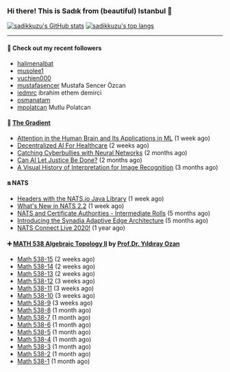 ### Hi there! This is Sadık from (beautiful) Istanbul 👋

[![sadikkuzu's GitHub stats](https://github-readme-stats.vercel.app/api?username=sadikkuzu&show_icons=true&theme=dark&hide=stars&hide_title=true)](https://github.com/sadikkuzu)
[![sadikkuzu's top langs](https://github-readme-stats.vercel.app/api/top-langs/?username=sadikkuzu&langs_count=6&layout=compact&theme=dark&hide_title=true)](https://github.com/sadikkuzu)

---

#### 🔭 Check out my recent followers

- [halimenalbat](https://github.com/halimenalbat) 
- [musolee1](https://github.com/musolee1) 
- [vuchien000](https://github.com/vuchien000) 
- [mustafasencer](https://github.com/mustafasencer) Mustafa Sencer Özcan
- [iedmrc](https://github.com/iedmrc) ibrahim ethem demirci
- [osmanatam](https://github.com/osmanatam) 
- [mpolatcan](https://github.com/mpolatcan) Mutlu Polatcan


#### 🔻 [The Gradient](https://thegradient.pub)

- [Attention in the Human Brain and Its Applications in ML](https://thegradient.pub/attention-in-human-brain-and-its-applications-in-ml/) (1 week ago)
- [Decentralized AI For Healthcare](https://thegradient.pub/decentralized-ai-for-healthcare/) (2 weeks ago)
- [Catching Cyberbullies with Neural Networks](https://thegradient.pub/catching-cyberbullies-with-neural-networks/) (2 months ago)
- [Can AI Let Justice Be Done?](https://thegradient.pub/robot-judges/) (2 months ago)
- [A Visual History of Interpretation for Image Recognition](https://thegradient.pub/a-visual-history-of-interpretation-for-image-recognition/) (3 months ago)


#### 🔛 NATS

- [Headers with the NATS.io Java Library](https://nats.io/blog/headers-java-client/) (1 week ago)
- [What&#39;s New in NATS 2.2](https://nats.io/blog/nats-whats-new-22/) (1 week ago)
- [NATS and Certificate Authorities - Intermediate Rolls](https://nats.io/blog/nats-blogpost-ca/) (5 months ago)
- [Introducing the Synadia Adaptive Edge Architecture](https://nats.io/blog/synadia-adaptive-edge/) (5 months ago)
- [NATS Connect Live 2020!](https://nats.io/blog/nats-connect-live-2020/) (1 year ago)


#### ➕ [MATH 538 Algebraic Topology II](https://www.youtube.com/playlist?list=PLBMmiR8tC9UmP3YhW1R2tNSqTCpq-kaDh) by [Prof.Dr. Yıldıray Ozan](http://users.metu.edu.tr/ozan/indexEng.html)

- [Math 538-15](https://www.youtube.com/watch?v=yYKRWqFoEAA) (2 weeks ago)
- [Math 538-14](https://www.youtube.com/watch?v=F-nlSTM2rbk) (2 weeks ago)
- [Math 538-13](https://www.youtube.com/watch?v=iy_J8-IdNTc) (2 weeks ago)
- [Math 538-12](https://www.youtube.com/watch?v=Fr7bi_ErYOg) (3 weeks ago)
- [Math 538-11](https://www.youtube.com/watch?v=YkpWe1fjOX8) (3 weeks ago)
- [Math 538-10](https://www.youtube.com/watch?v=6uHBO7i_Rac) (3 weeks ago)
- [Math 538-9](https://www.youtube.com/watch?v=ufL4DoyVKg4) (3 weeks ago)
- [Math 538-8](https://www.youtube.com/watch?v=e5yO7Dh6e70) (1 month ago)
- [Math 538-7](https://www.youtube.com/watch?v=4H4QaPwjb7o) (1 month ago)
- [Math 538-6](https://www.youtube.com/watch?v=zQ--uRnYu7o) (1 month ago)
- [Math 538-5](https://www.youtube.com/watch?v=S4e5jGol5Nk) (1 month ago)
- [Math 538-4](https://www.youtube.com/watch?v=IhmA_gXjPVc) (1 month ago)
- [Math 538-3](https://www.youtube.com/watch?v=ouhicmNal20) (1 month ago)
- [Math 538-2](https://www.youtube.com/watch?v=xqBTFQDlWQE) (1 month ago)
- [Math 538-1](https://www.youtube.com/watch?v=pUcb8QkYp7E) (1 month ago)



